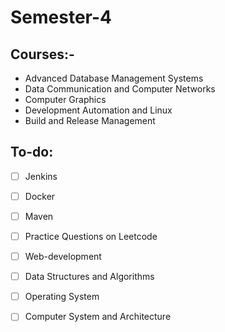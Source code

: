 # Semester-4
## Courses:-
- Advanced Database Management Systems
- Data Communication and Computer Networks
- Computer Graphics
- Development Automation and Linux
- Build and Release Management

## To-do:
 - [ ] Jenkins
 - [ ] Docker
 - [ ] Maven
 - [ ] Practice Questions on Leetcode
 - [ ] Web-development
 - [ ] Data Structures and Algorithms
 - [ ] Operating System
 - [ ] Computer System and Architecture



